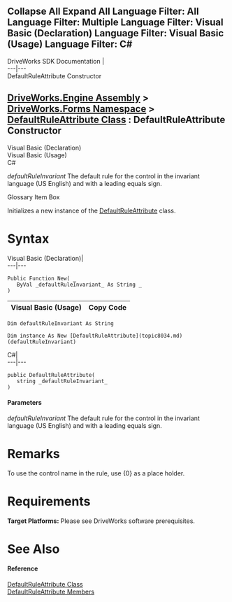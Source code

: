 Collapse All Expand All Language Filter: All  Language Filter: Multiple  Language Filter: Visual Basic (Declaration) Language Filter: Visual Basic (Usage) Language Filter: C#  
---  
DriveWorks SDK Documentation  |   
---|---  
DefaultRuleAttribute Constructor   
  
[DriveWorks.Engine Assembly](topic2156.md) > [DriveWorks.Forms Namespace](topic7266.md) > [DefaultRuleAttribute Class](topic8034.md) : DefaultRuleAttribute Constructor  
---  
  
Visual Basic (Declaration)    
Visual Basic (Usage)    
C# 

_defaultRuleInvariant_
    The default rule for the control in the invariant language (US English) and with a leading equals sign.

Glossary Item Box

Initializes a new instance of the [DefaultRuleAttribute](topic8034.md) class. 

# Syntax

Visual Basic (Declaration)|   
---|---  
      
    
    Public Function New( _
       ByVal _defaultRuleInvariant_ As String _
    )  
  
Visual Basic (Usage)| Copy Code  
---|---  
      
    
    Dim defaultRuleInvariant As String
     
    Dim instance As New [DefaultRuleAttribute](topic8034.md)(defaultRuleInvariant)  
  
C#|   
---|---  
      
    
    public DefaultRuleAttribute( 
       string _defaultRuleInvariant_
    )  
  
#### Parameters

 _defaultRuleInvariant_
    The default rule for the control in the invariant language (US English) and with a leading equals sign.

# Remarks

To use the control name in the rule, use {0} as a place holder.

# Requirements

**Target Platforms:** Please see DriveWorks software prerequisites.

# See Also

#### Reference

[DefaultRuleAttribute Class](topic8034.md)   
[DefaultRuleAttribute Members](topic8035.md)


